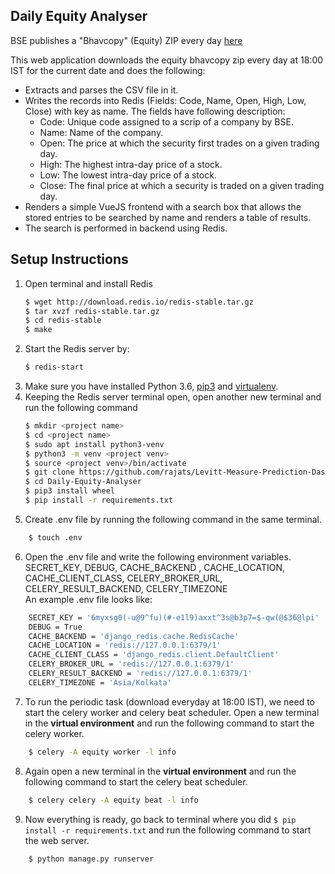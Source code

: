 ## Daily Equity Analyser
BSE publishes a "Bhavcopy" (Equity) ZIP every day  [here](https://www.bseindia.com/markets/MarketInfo/BhavCopy.aspx)

This web application downloads the equity bhavcopy zip every day at 18:00 IST for the current date and does the following:  
* Extracts and parses the CSV file in it.  
* Writes the records into Redis (Fields: Code, Name, Open, High, Low, Close) with key as name.  The fields have following description:
	* Code:  Unique code assigned to a scrip of a company by BSE.
	* Name: Name of the company.
	* Open: The price at which the security first trades on a given trading day.
	* High: The highest intra-day price of a stock.
	* Low: The lowest intra-day price of a stock.
	* Close: The final price at which a security is traded on a given trading day.
* Renders a simple VueJS frontend with a search box that allows the stored entries to be searched by name and renders a table of results.  
* The search is performed in backend using Redis.

## Setup Instructions
1. Open terminal and install Redis
     ```bash
     $ wget http://download.redis.io/redis-stable.tar.gz
     $ tar xvzf redis-stable.tar.gz
     $ cd redis-stable
     $ make
     ```
2. Start the Redis server by:
     ```bash
	$ redis-start
	```
3. Make sure you have installed Python 3.6, [pip3](https://pip.pypa.io/en/latest/) and [virtualenv](http://www.virtualenv.org/en/latest/).
4. Keeping the Redis server terminal open, open another new terminal and run the following command
     ```bash
	$ mkdir <project name>
	$ cd <project name>
	$ sudo apt install python3-venv
	$ python3 -m venv <project venv>
	$ source <project venv>/bin/activate
	$ git clone https://github.com/rajats/Levitt-Measure-Prediction-Dashboard.git
	$ cd Daily-Equity-Analyser
	$ pip3 install wheel
	$ pip install -r requirements.txt
     ```
 5. Create .env file by running the following command in the same terminal.
 ```bash
	 $ touch .env
   ```
 6. Open the .env file and write the following environment variables. 
SECRET_KEY, DEBUG, CACHE_BACKEND , CACHE_LOCATION, CACHE_CLIENT_CLASS, CELERY_BROKER_URL, CELERY_RESULT_BACKEND, CELERY_TIMEZONE   
An example .env file looks like:
 ```bash
	 SECRET_KEY = '6myxsg0(-u@9^fu)(#-e1l9)axxt^3s@b3p7=$-qw(@$36@lpi'
	 DEBUG = True
	 CACHE_BACKEND = 'django_redis.cache.RedisCache'
	 CACHE_LOCATION = 'redis://127.0.0.1:6379/1'
	 CACHE_CLIENT_CLASS = 'django_redis.client.DefaultClient'
	 CELERY_BROKER_URL = 'redis://127.0.0.1:6379/1'
	 CELERY_RESULT_BACKEND = 'redis://127.0.0.1:6379/1'
	 CELERY_TIMEZONE = 'Asia/Kolkata'
   ``` 
 7. To run the periodic task (download everyday at 18:00 IST), we need to start the celery worker and celery beat scheduler. Open a new terminal in the **virtual environment** and run the following command to start the celery worker.
 ```bash
	 $ celery -A equity worker -l info
   ```
8. Again open a new terminal in the **virtual environment** and run the following command to start the celery beat scheduler.
 ```bash
	 $ celery celery -A equity beat -l info
   ```
9. Now everything is ready, go back to terminal  where you did ```$ pip install -r requirements.txt``` and run the following command to start the web server.
 ```bash
	 $ python manage.py runserver
   ```